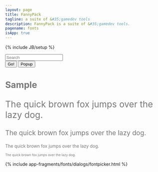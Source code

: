 ```yaml
---
layout: page
title: FannyPack
tagline: a suite of &#35;gamedev tools
description: FannyPack is a suite of &#35;gamedev tools.
pagename: fonts
isApp: true
---
```

{% include JB/setup %}

<div style="clear:both;"></div>

<form class="navbar-form navbar-right" role="xsearch" action="/search.html">
    <div class="form-group">
      <input id="txtSearch" name="txtSearch" type="text" class="typeahead form-control" autocomplete="off" spellcheck="false" placeholder="Search" />
    </div>
    <input id="cmdSearch" class="btn btn-default" type="button" value="Go!">
    <input id="cmdGetFontDetails" class="btn btn-default" type="button" value="Popup">
</form>

<div style="clear:both;"></div>

<div id="preview" style="color:#777;">
    <h1>Sample</h1>
    <p style="font-size:2.00em;">The quick brown fox jumps over the lazy dog.</p>
    <p style="font-size:1.50em;">The quick brown fox jumps over the lazy dog.</p>
    <p style="font-size:1.00em;">The quick brown fox jumps over the lazy dog.</p>
    <p style="font-size:0.75em;">The quick brown fox jumps over the lazy dog.</p>
</div>

{% include app-fragments/fonts/dialogs/fontpicker.html %}

<div id="foo" style="display:none;"></div>

<script type="text/javascript" src="{{BASE_PATH}}/script/search.js"></script>

<script type="text/javascript">
/*
    var FontList = [];
    var FontMeta = {};
    
    function appendFonts(data, vendor, propName, propPath) {
        if(data) {
            var meta = [];
            for(var i = 0; i < data.length; i++) {
                var name = data[i][propName || "name"];
                var path = data[i][propPath || "path"];
                vendor = vendor || "unknown";
                FontList.push(name);
                meta.push({ 
                    name: name, 
                    path: path, 
                    vendor: vendor || "unknown",
                    display: path // name + " [" + path + "]"
                });
            }
            FontList.sort();
            meta.sort(function (a,b) {
                return ((a.name < b.name) ? -1 : ((a.name > b.name) ? 1 : 0));
            });
            var html = "";
            for(var i = 0; i < meta.length; i++) {
                html += "<br/>" + meta[i].name + " [" + meta[i].vendor + ":" + meta[i].path + "]";
                FontMeta[meta[i].name] = meta[i];
            }
            $("#foo").html(html);
        }
    }

    function initSearch() {
        if(loadedFontLists["googleApache"] && loadedFontLists["googleOfl"]) {
            var list = [];
            for(var i = 0; i < FontList.length; i++) {
                list.push(FontMeta[FontList[i]].display);
            }
            list.sort();
            initTypeahead(list);
            
        }
    }
    
    function findMetaByDisplay(display) {
        var result = null;
        for(var i = 0; i < FontList.length; i++) {
            var meta = FontMeta[FontList[i]];
            if(meta && meta.display === display) {
                result = meta;
                break;
            }
        }
        return result;
    }

    function buildFontList(fontdata) {
        var fontlist = [];
        for(var i = 0; i < licenses.length; i++) {
            var families = fontdata[licenses[i]]; 
            for(var j = 0; j < families.length; j++) {
                var fonts = families[j].fonts;
                for(var k = 0; fonts && k < fonts.length; k++) {
                    var display = fonts[k].postScriptName || fonts[k].fullName || fonts[k].name;
                    fonts[k].display = display;
                    fontlist.push(fonts[k])
                }
            }
        }
        fontlist.sort(function (a,b) {
            a = a.display.toLowerCase();
            b = b.display.toLowerCase();
            return ((a < b) ? -1 : ((a > b) ? 1 : 0));
        });
        var html = "";
        for(var i = 0; i < fontlist.length; i++) {
            html += fontlist[i].display + "<br/>";
        }
        $("#foo").html(html).show();
        console.log(fontlist);
    }
*/

    var vendors = [];
    
    window.onload = function() {
        $('#popupFontPickerModal').modal({ show:false });
        $('#popupFontPickerModal').on('shown.bs.modal', function () {
            setTimeout(function(){
                var docHeight = $("#popupFontPickerModal").height();
                var modHeight = $("#popupFontPickerModalDialog").height();
                var bodHeight = $("#popupFontPickerModalBody").height();
                var modPosTop = $("#popupFontPickerModalDialog").offset().top;
                var height = docHeight
                    - (modHeight - bodHeight)
                    - modPosTop * 2;
                    
                $("#popupFontPickerModalBody").css("height", height + "px");
            }, 5);
        });

        $.getJSON(
            "{{BASE_PAGE}}/assets/data/fontlist.json",
            null,
            function(data, textStatus, jqXHR) {
                vendors = data;
                initSearchIndexes();
            }
        );

        $("#cmdSearch").click(function() {
            var name = $("#txtSearch").val();
            var meta = findMetaByDisplay(name);
            if(meta) {
                var root = "https://api.github.com/repos/google/fonts/contents";
                var group = "/" + meta.path;
                var path = "/METADATA.json?ref=master";
                var url = root + group + path;
                $.getJSON(
                    url,
                    null,
                    function(data, textStatus, jqXHR) {
                        var content = base64.decode(data.content);
                        var metadata = $.parseJSON(content);
                        var fonts = metadata["fonts"];
                        if(fonts && fonts.length > 0) {
                            var name = $("#txtSearch").val();
                            var root = "https://api.github.com/repos/google/fonts/contents";
                            var group = "/" + meta.path;
                            var path = "/" + fonts[0]["filename"] + "?ref=master";
                            var url = root + group + path;
console.log(url);
                            $.getJSON(
                                url,
                                null,
                                function(data, textStatus, jqXHR) {
                                    previewFF = new FontFace(
                                        "previewFontFamily",
                                        "url(data:font/ttf;charset=utf-8;base64," + data.content.replace(/[\r\n]*/gm, "") + ")",
                                        {}
                                    );
                                    previewFF.load().then(function(ff) {
                                        document.fonts.add(ff);
                                        $("#preview").css({"font-family": "previewFontFamily"});
                                    });
                                }
                            );
                        }
                    }
                );
            }
        });
        
        $("#cmdGetFontDetails").click(function() {
            $("#frameFontPicker").prop("src", "fontPickerFrame.html?_=" + Date.now());
            $("#popupFontPickerModal").modal("show");
        });
    }
</script>